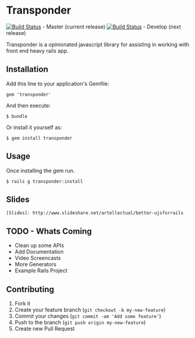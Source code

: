 # Transponder
[![Build Status](https://www.travis-ci.org/zacksiri/transponder.png?branch=master)](https://www.travis-ci.org/zacksiri/transponder) - Master (current release)
[![Build Status](https://www.travis-ci.org/zacksiri/transponder.png?branch=develop)](https://www.travis-ci.org/zacksiri/transponder) - Develop (next release)

Transponder is a opinionated javascript library for assisting in working with front end heavy rails app.

## Installation

Add this line to your application's Gemfile:

    gem 'transponder'

And then execute:

    $ bundle

Or install it yourself as:

    $ gem install transponder

## Usage

Once installing the gem run.

    $ rails g transponder:install

## Slides
    
    [Slides]: http://www.slideshare.net/artellectual/better-ujsforrails

## TODO - Whats Coming

  + Clean up some APIs
  + Add Documentation
  + Video Screencasts
  + More Generators
  + Example Rails Project

## Contributing

1. Fork it
2. Create your feature branch (`git checkout -b my-new-feature`)
3. Commit your changes (`git commit -am 'Add some feature'`)
4. Push to the branch (`git push origin my-new-feature`)
5. Create new Pull Request

